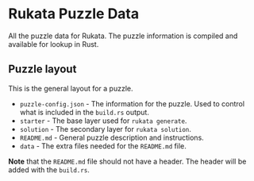 # Rukata Puzzle Data

All the puzzle data for Rukata. The puzzle information is compiled and available for lookup in Rust.

## Puzzle layout

This is the general layout for a puzzle.

- `puzzle-config.json` - The information for the puzzle. Used to control what is included in the `build.rs` output.
- `starter` - The base layer used for `rukata generate`.
- `solution` - The secondary layer for `rukata solution`.
- `README.md` - General puzzle description and instructions.
- `data` - The extra files needed for the `README.md` file.

**Note** that the `README.md` file should not have a header. The header will be added with the `build.rs`. 
